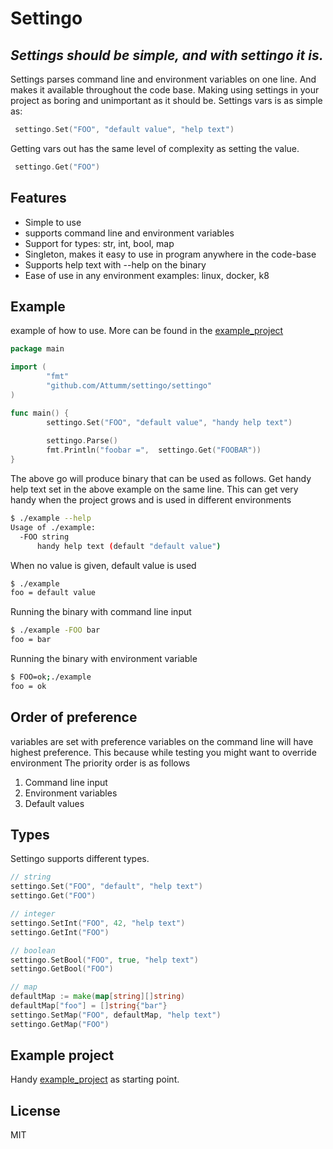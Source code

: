 # Settingo
## _Settings should be simple, and with settingo it is._

Settings parses command line and environment variables on one line.
And makes it available throughout the code base. Making using settings in your project as boring and unimportant as it should be.
Settings vars is as simple as:
```go
 settingo.Set("FOO", "default value", "help text")
```
Getting vars out has the same level of complexity as setting the value.
```go
 settingo.Get("FOO")
```


## Features
- Simple to use
- supports command line and environment variables 
- Support for types: str, int, bool, map
- Singleton, makes it easy to use in program anywhere in the code-base
- Supports help text with --help on the binary
- Ease of use in any environment examples: linux, docker, k8


## Example
example of how to use. More can be found in the [example_project](https://github.com/Attumm/settingo_example_project/blob/main/main.go)
```go
package main

import (
        "fmt"
        "github.com/Attumm/settingo/settingo"
)

func main() {
        settingo.Set("FOO", "default value", "handy help text")
        
        settingo.Parse()
        fmt.Println("foobar =",  settingo.Get("FOOBAR"))
}
```
The above go will produce binary that can be used as follows.
Get handy help text set in the above example on the same line.
This can get very handy when the project grows and is used in different environments
```sh
$ ./example --help
Usage of ./example:
  -FOO string
      handy help text (default "default value")
```

When no value is given, default value is used
```sh
$ ./example
foo = default value
```

Running the binary with command line input
```sh
$ ./example -FOO bar
foo = bar
```
Running the binary with environment variable
```sh
$ FOO=ok;./example
foo = ok
```

## Order of preference
variables are set with preference
variables on the command line will have highest preference.
This because while testing you might want to override environment
The priority order is as follows
1. Command line input
2. Environment variables 
3. Default values

## Types
Settingo supports different types.
```go
// string
settingo.Set("FOO", "default", "help text")
settingo.Get("FOO")

// integer
settingo.SetInt("FOO", 42, "help text")
settingo.GetInt("FOO")

// boolean
settingo.SetBool("FOO", true, "help text")
settingo.GetBool("FOO")

// map
defaultMap := make(map[string][]string)
defaultMap["foo"] = []string{"bar"}
settingo.SetMap("FOO", defaultMap, "help text")
settingo.GetMap("FOO")
```

## Example project
Handy [example_project](https://github.com/Attumm/example_settingo) as starting point.

## License

MIT

